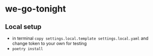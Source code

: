 # we-go-tonight

## Local setup
- in terminal `copy settings.local.template settings.local.yaml` and change token to your own for testing
- `poetry install`

